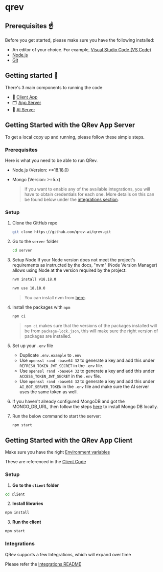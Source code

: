 # qrev

## Prerequisites :point_up:

Before you get started, please make sure you have the following installed:

- An editor of your choice. For example, [Visual Studio Code (VS Code)](https://code.visualstudio.com/download)
- [Node.js](https://nodejs.org/en/download)
- [Git](https://git-scm.com/downloads)

## Getting started :rocket:

There's 3 main components to running the code 

- 🎨 [Client App](https://github.com/qrev-ai/qrev/tree/main/client)
- 🗂️ [App Server](https://github.com/qrev-ai/qrev/tree/main/server) 
- 🤖 [AI Server](https://github.com/qrev-ai/qrev/tree/main/ai) 


## Getting Started with the QRev App Server

To get a local copy up and running, please follow these simple steps.

### Prerequisites

Here is what you need to be able to run QRev.

-   Node.js (Version: >=18.18.0)
-   Mongo (Version: >=5.x)

    > If you want to enable any of the available integrations, you will have to obtain credentials for each one. More details on this can be found below under the [integrations section](#integrations).

### Setup

1. Clone the GitHub repo

    ```sh
    git clone https://github.com/qrev-ai/qrev.git
    ```

2. Go to the `server` folder

    ```sh
    cd server
    ```

3. Setup Node
   If your Node version does not meet the project's requirements as instructed by the docs, "nvm" (Node Version Manager) allows using Node at the version required by the project:

    ```sh
    nvm install v18.18.0
    ```

    ```sh
    nvm use 18.18.0
    ```

    > You can install nvm from [here](https://github.com/nvm-sh/nvm).

4. Install the packages with `npm`

    ```sh
    npm ci
    ```

    > `npm ci` makes sure that the versions of the packages installed will be from `package-lock.json`, this will make sure the right version of packages are installed.

5. Set up your `.env` file

    - Duplicate `.env.example` to `.env`
    - Use `openssl rand -base64 32` to generate a key and add this under `REFRESH_TOKEN_JWT_SECRET` in the `.env` file.
    - Use `openssl rand -base64 32` to generate a key and add this under `ACCESS_TOKEN_JWT_SECRET` in the `.env` file.
    - Use `openssl rand -base64 32` to generate a key and add this under `AI_BOT_SERVER_TOKEN` in the `.env` file and make sure the AI server uses the same token as well.

6. If you haven't already configured MongoDB and got the MONGO_DB_URL, then follow the steps [here](https://www.mongodb.com/docs/v3.0/tutorial/install-mongodb-on-ubuntu/) to install Mongo DB locally.

7. Run the below command to start the server:
    ```sh
    npm start
    ```

## Getting Started with the QRev App Client 

Make sure you have the right [Environment variables](https://github.com/qrev-ai/qrev/tree/main/client/.env.example)

These are referenced in the [Client Code](https://github.com/qrev-ai/qrev/tree/main/client/src/config/credential.js)

### Setup 

1. **Go to the `client` folder**
```bash
cd client 
```

2. **Install libraries**

```bash 
npm install
```

3. **Run the client** 

```bash  
npm start  
```

### Integrations

QRev supports a few Integrations, which will expand over time

Please refer the [Integrations README](https://github.com/qrev-ai/qrev/tree/main/server/INTEGRATIONS_README.md)

